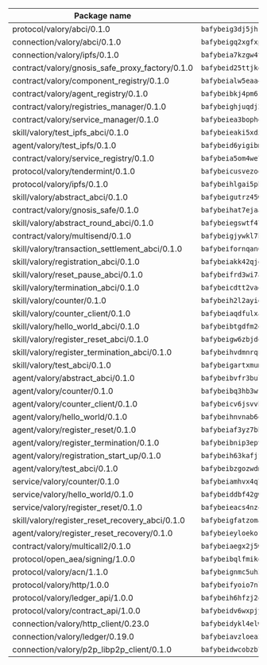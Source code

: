 | Package name                                                  | Package hash                                                  |
| ------------------------------------------------------------- | ------------------------------------------------------------- |
| protocol/valory/abci/0.1.0                                    | `bafybeig3dj5jhsowlvg3t73kgobf6xn4nka7rkttakdb2gwsg5bp7rt7q4` |
| connection/valory/abci/0.1.0                                  | `bafybeigq2xgfxp4ugwmw4oegtluxrduccu4c7br5zhwlpvjkzidxxs6nzm` |
| connection/valory/ipfs/0.1.0                                  | `bafybeia7kzgw4tmkl6k2vjbnss4egvhcf4fmt7cnmpjjjbjogz2bu2j3fu` |
| contract/valory/gnosis_safe_proxy_factory/0.1.0               | `bafybeid25ttjkg2syejwrwsb4f23ltpfvliizqjfnymjv25ian7wbqnvla` |
| contract/valory/component_registry/0.1.0                      | `bafybeialw5eaa4v54s7i3sjsuy6d5k624quhxhziqntwq5hnz4g646sb7m` |
| contract/valory/agent_registry/0.1.0                          | `bafybeibkj4pm6ziqh2fl3xfsjiou4ibnxlipmvmqhgvc7xwpnaddbtxzli` |
| contract/valory/registries_manager/0.1.0                      | `bafybeighjuqdj2oq6tqckf7j3mqtighe7lpaahh7qt3sqxtbtjlur4tmj4` |
| contract/valory/service_manager/0.1.0                         | `bafybeiea3bophgb6ikqvpd7lzyluthlhoazbbrknvfncu4j7wbubfsrjeu` |
| skill/valory/test_ipfs_abci/0.1.0                             | `bafybeieaki5xdxqx6ovpsnsf4rssclx3lloamzmmj4rxpbo5kbnclaaktu` |
| agent/valory/test_ipfs/0.1.0                                  | `bafybeid6yigibm7sivmenkczspu6rnvha2rmr2fej2c22ar43thavtjhpq` |
| contract/valory/service_registry/0.1.0                        | `bafybeia5om4we7rsl7fm6z6s6yp37gkwvzbhjc325rdv3h2ryn3bp5t3ka` |
| protocol/valory/tendermint/0.1.0                              | `bafybeicusvezoqlmyt6iqomcbwaz3xkhk2qf3d56q5zprmj3xdxfy64k54` |
| protocol/valory/ipfs/0.1.0                                    | `bafybeihlgai5pbmkb6mjhvgy4gkql5uvpwvxbpdowczgz4ovxat6vajrq4` |
| skill/valory/abstract_abci/0.1.0                              | `bafybeigutrz45w3mlyf7vpappygf4ri3oxkevcw7v2aex3afsrincirtjm` |
| contract/valory/gnosis_safe/0.1.0                             | `bafybeihat7ejaat5xbvmrw32vnosgbm4qdfieczr366ilo6344io6ugali` |
| skill/valory/abstract_round_abci/0.1.0                        | `bafybeiegswtf47hos42fgklo6ovbfyrpm4fprxfuvkylom72cbwcjdq6ca` |
| contract/valory/multisend/0.1.0                               | `bafybeigjywkl7hydjsrkogob3xebj2ifhqwmfhhxoeyrndzhhxi5u6amey` |
| skill/valory/transaction_settlement_abci/0.1.0                | `bafybeifornqan6y5oxfmhwd2lvcbcerm2yivmuxji32sqnruv7v7xmss4i` |
| skill/valory/registration_abci/0.1.0                          | `bafybeiakk42qjehprwtbp72yvd4gkuqp6spdhdelreanmq4cls6hstpsba` |
| skill/valory/reset_pause_abci/0.1.0                           | `bafybeifrd3wi7a3rwle2pin3tsaswiwvhkmecvcumzwfd6zamuq2l4vpde` |
| skill/valory/termination_abci/0.1.0                           | `bafybeicdtt2vag2qyiepksugxxxjopxhfzrdjhhsmxzpctbel46x5uqena` |
| skill/valory/counter/0.1.0                                    | `bafybeih2l2ayidvy7yl7ixbtznvgxvlsmxjfvf6skzpr7dhnhknj5utn74` |
| skill/valory/counter_client/0.1.0                             | `bafybeiaqdfulxamdshw7fykfkqvkpvjb5bnmhv7ffrjiwdi4ktiulklx6q` |
| skill/valory/hello_world_abci/0.1.0                           | `bafybeibtgdfm2ez7i4umjrzrhlz7hhanylafacakcjpcel3qdvqxjploqy` |
| skill/valory/register_reset_abci/0.1.0                        | `bafybeigw6zbjdqnc7u3t4oylf2devdfhfxduh6c3qe2ifqa3ybcc7eaj2e` |
| skill/valory/register_termination_abci/0.1.0                  | `bafybeihvdmnrqnbsc3jhcw7bwyxqw6pbs23z3s5qqutv55oax2n377wxvu` |
| skill/valory/test_abci/0.1.0                                  | `bafybeigartxmumwpfleotuyblrur4pqo45gskhxc5fub24l6dlujjlcohm` |
| agent/valory/abstract_abci/0.1.0                              | `bafybeibvfr3bulbmtbpqnsz36js46q42gpb5ca7h4plmbfxavhw7e3r3ma` |
| agent/valory/counter/0.1.0                                    | `bafybeibq3hb3wfpd24qdtt3lhhj5qckrix27fr252fkeczj4xoj2lqpj2u` |
| agent/valory/counter_client/0.1.0                             | `bafybeicv6jsvvhvtzizko7eewukcfkg3is5dzn47l5ylgvdo4dzjof5inu` |
| agent/valory/hello_world/0.1.0                                | `bafybeihnvnab6qjgdbdm5dzumifs7junppbwokodx5uiwsz4vtnfyccnnm` |
| agent/valory/register_reset/0.1.0                             | `bafybeiaf3yz7bbpev4m6sodlnltl5xl5ltfkj4qoc6sbgin5hrh4sqo2gu` |
| agent/valory/register_termination/0.1.0                       | `bafybeibnip3epvqo6awljkte37auchog5qangluzovb7qyeblidp7pc2fu` |
| agent/valory/registration_start_up/0.1.0                      | `bafybeih63kafjf7u2eq523uabl5urwtnn3f2ihochhsp73dwq7gy5ennby` |
| agent/valory/test_abci/0.1.0                                  | `bafybeibzgozwdmkhfidnpisgmzovz7bkxmitto7zs7epilnorsir6fbhci` |
| service/valory/counter/0.1.0                                  | `bafybeiamhvx4q72rfkppyxny6umspor3hf6fltikeotx2him6s2reyzo5m` |
| service/valory/hello_world/0.1.0                              | `bafybeiddbf42gw2jovlhb6qfsttbpl7clrvj2mo6aajsaff6ntdd63pxii` |
| service/valory/register_reset/0.1.0                           | `bafybeieacs4nz4lmwlzcsdukuq5eqetx4qnp7k4ircrqqhzczcbmi4yx3e` |
| skill/valory/register_reset_recovery_abci/0.1.0               | `bafybeigfatzomawi2xomgjp6zebpgc5cpxv5jio455r3xokspz3mv2vg4e` |
| agent/valory/register_reset_recovery/0.1.0                    | `bafybeieyloekofr3qlrlqognfyltqwj4aphxmd3m375saw6bmancf4opaa` |
| contract/valory/multicall2/0.1.0                              | `bafybeiaegx2j5w6le2fhvzmx7stzujuezqfvicvnyqebtipivkek2cgh7m` |
| protocol/open_aea/signing/1.0.0                               | `bafybeibqlfmikg5hk4phzak6gqzhpkt6akckx7xppbp53mvwt6r73h7tk4` |
| protocol/valory/acn/1.1.0                                     | `bafybeignmc5uh3vgpuckljcj2tgg7hdqyytkm6m5b6v6mxtazdcvubibva` |
| protocol/valory/http/1.0.0                                    | `bafybeifyoio7nlh5zzyn5yz7krkou56l22to3cwg7gw5v5o3vxwklibhty` |
| protocol/valory/ledger_api/1.0.0                              | `bafybeih6hfzj2obw5oajnt6ng6355edgvi5ngoaub44vpuszqoplfvyaom` |
| protocol/valory/contract_api/1.0.0                            | `bafybeidv6wxpjyb2sdyibnmmum45et4zcla6tl63bnol6ztyoqvpl4spmy` |
| connection/valory/http_client/0.23.0                          | `bafybeidykl4elwbcjkqn32wt5h4h7tlpeqovrcq3c5bcplt6nhpznhgczi` |
| connection/valory/ledger/0.19.0                               | `bafybeiavzloea5rtoxfdqjuexkqzpgbq73n4sl6af2vwa4bv2wd22qigyi` |
| connection/valory/p2p_libp2p_client/0.1.0                     | `bafybeidwcobzb7ut3efegoedad7jfckvt2n6prcmd4g7xnkm6hp6aafrva` |
